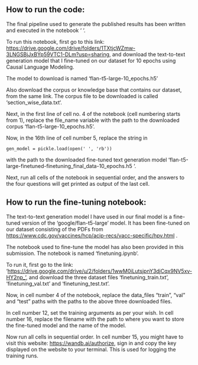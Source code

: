 ﻿## How to run the code:


The final pipeline used to generate the published results has been written and executed in the notebook ‘ ‘.

To run this notebook, first go to this link: https://drive.google.com/drive/folders/1TXtjcWZmw-3LNGSBjJxBYp59VTC1-DLm?usp=sharing,
and download the text-to-text generation model that I fine-tuned on our dataset for 10 epochs using Causal Language Modeling. 

The model to download is named ‘flan-t5-large-10_epochs.h5’


Also download the corpus or knowledge base that contains our dataset, from the same link. The corpus file to be downloaded is called ‘section_wise_data.txt‘.


Next, in the first line of cell no. 4 of the notebook (cell numbering starts from 1), replace the file_name variable with the path to the downloaded corpus ‘flan-t5-large-10_epochs.h5‘.


Now, in the 16th line of cell number 5, replace the string in 

```
gen_model = pickle.load(open(' ', 'rb'))
```

with the path to the downloaded fine-tuned text generation model ‘flan-t5-large-finetuned-finetuning_final_data-10_epochs.h5 ‘.


Next, run all cells of the notebook in sequential order, and the answers to the four questions will get printed as output of the last cell.


## How to run the fine-tuning notebook:


The text-to-text generation model I have used in our final model is a fine-tuned version of the ‘google/flan-t5-large’ model. It has been fine-tuned on our dataset consisting of the PDFs from https://www.cdc.gov/vaccines/hcp/acip-recs/vacc-specific/hpv.html .


The notebook used to fine-tune the model has also been provided in this submission. The notebook is named ‘finetuning.ipynb‘.


To run it, first go to the link: ‘https://drive.google.com/drive/u/2/folders/1wwM0iLutsjpnY3djCqx9NV5xv-HY2np_‘, and download the three dataset files ‘finetuning_train.txt’, ‘finetuning_val.txt’ and ‘finetuning_test.txt’.


Now, in cell number 4 of the notebook, replace the data_files “train”, “val” and “test” paths with the paths to the above three downloaded files.


In cell number 12, set the training arguments as per your wish. In cell number 16, replace the filename with the path to where you want to store the fine-tuned model and the name of the model.


Now run all cells in sequential order. In cell number 15, you might have to visit this website: https://wandb.ai/authorize, sign in and copy the key displayed on the website to your terminal. This is used for logging the training runs.